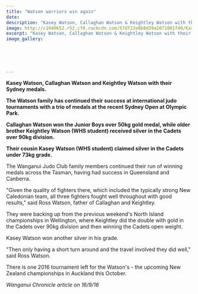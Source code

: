 ```yaml
---
title: "Watson warriors win again"
date: 
description: "Kasey Watson, Callaghan Watson & Keightley Watson with their Sydney medals.The Watson family has continued their success at international judo tournaments with a trio of medals at the recent Sydney..."
image: http://c1940652.r52.cf0.rackcdn.com/57df22e8b8d39a2071001f40/Kasey,-Callaghan--Keightley-medal-at-Sydney-Sept-2016.jpg
excerpt: "Kasey Watson, Callaghan Watson & Keightley Watson with their Sydney medals.The Watson family has continued their success at international judo tournaments with a trio of medals at the recent Sydney Open at Olympic Park."
image_gallery:
    
    
    
    
    
---
```


<p><strong>Kasey Watson, Callaghan Watson and Keightley Watson with their Sydney medals.</strong></p>
<p><strong>The Watson family has continued their success at international judo tournaments with a trio of medals at the recent Sydney Open at Olympic Park.</strong></p>
<p><strong>Callaghan Watson won the Junior Boys over 50kg gold medal, while older brother Keightley Watson (WHS student) received silver in the Cadets over 90kg division.</strong></p>
<p><strong>Their cousin Kasey Watson&nbsp;(WHS student)&nbsp;claimed silver in the Cadets under 73kg grade.</strong></p>
<p>The Wanganui Judo Club family members continued their run of winning medals across the Tasman, having had success in Queensland and Canberra.</p>
<p>"Given the quality of fighters there, which included the typically strong New Caledonian team, all three fighters fought well throughout with good results," said Ross Watson, father of Callaghan and Keightley.</p>
<p>They were backing up from the previous weekend's North Island championships in Wellington, where Keightley did the double with gold in the Cadets over 90kg division and then winning the Cadets open weight.</p>
<p>Kasey Watson won another silver in his grade.</p>
<p>"Then only having a short turn around and the travel involved they did well," said Ross Watson.</p>
<p>There is one 2016 tournament left for the Watson's - the upcoming New Zealand championships in Auckland this October.</p>
<p><em>Wanganui Chronicle article on 16/9/16</em></p>

